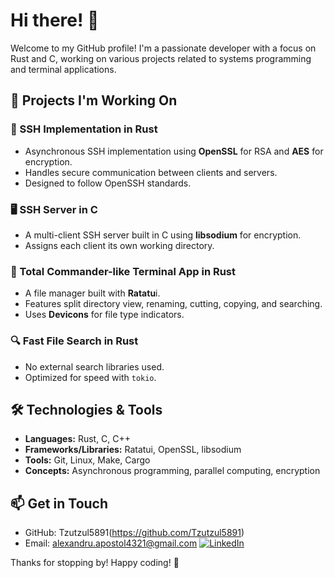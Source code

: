 # Hi there! 👋

Welcome to my GitHub profile! I'm a passionate developer with a focus on Rust and C, working on various projects related to systems programming and terminal applications.

## 🚀 Projects I'm Working On

### 🔐 SSH Implementation in Rust
- Asynchronous SSH implementation using **OpenSSL** for RSA and **AES** for encryption.
- Handles secure communication between clients and servers.
- Designed to follow OpenSSH standards.

### 🖥️ SSH Server in C
- A multi-client SSH server built in C using **libsodium** for encryption.
- Assigns each client its own working directory.

### 📂 Total Commander-like Terminal App in Rust
- A file manager built with **Ratatu**i.
- Features split directory view, renaming, cutting, copying, and searching.
- Uses **Devicons** for file type indicators.

### 🔍 Fast File Search in Rust
- No external search libraries used.
- Optimized for speed with `tokio`.

## 🛠️ Technologies & Tools
- **Languages:** Rust, C, C++
- **Frameworks/Libraries:** Ratatui, OpenSSL, libsodium
- **Tools:** Git, Linux, Make, Cargo
- **Concepts:** Asynchronous programming, parallel computing, encryption

## 📫 Get in Touch
- GitHub: Tzutzul5891(https://github.com/Tzutzul5891)
- Email: alexandru.apostol4321@gmail.com
[![LinkedIn](https://img.shields.io/badge/LinkedIn-Profile-blue?style=flat&logo=linkedin)](https://www.linkedin.com/in/alexandru-apostol-l/)

Thanks for stopping by! Happy coding! 🚀

